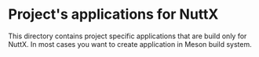 # Project's applications for NuttX

This directory contains project specific applications that are build only for
NuttX. In most cases you want to create application in Meson build system.
